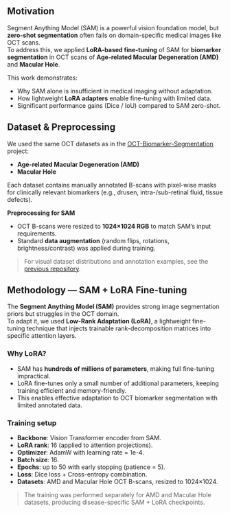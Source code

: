 ## Motivation

Segment Anything Model (SAM) is a powerful vision foundation model, but **zero-shot segmentation** often fails on domain-specific medical images like OCT scans.  
To address this, we applied **LoRA-based fine-tuning** of SAM for **biomarker segmentation** in OCT scans of **Age-related Macular Degeneration (AMD)** and **Macular Hole**.  

This work demonstrates:
- Why SAM alone is insufficient in medical imaging without adaptation.  
- How lightweight **LoRA adapters** enable fine-tuning with limited data.  
- Significant performance gains (Dice / IoU) compared to SAM zero-shot.

## Dataset & Preprocessing

We used the same OCT datasets as in the [OCT-Biomarker-Segmentation](https://github.com/Keshav0781/OCT-Biomarker-Segmentation) project:  
- **Age-related Macular Degeneration (AMD)**  
- **Macular Hole**  

Each dataset contains manually annotated B-scans with pixel-wise masks for clinically relevant biomarkers (e.g., drusen, intra-/sub-retinal fluid, tissue defects).  

**Preprocessing for SAM**  
- OCT B-scans were resized to **1024×1024 RGB** to match SAM’s input requirements.  
- Standard **data augmentation** (random flips, rotations, brightness/contrast) was applied during training.  

> For visual dataset distributions and annotation examples, see the [previous repository](https://github.com/Keshav0781/OCT-Biomarker-Segmentation).

## Methodology — SAM + LoRA Fine-tuning

The **Segment Anything Model (SAM)** provides strong image segmentation priors but struggles in the OCT domain.  
To adapt it, we used **Low-Rank Adaptation (LoRA)**, a lightweight fine-tuning technique that injects trainable rank-decomposition matrices into specific attention layers.

### Why LoRA?
- SAM has **hundreds of millions of parameters**, making full fine-tuning impractical.  
- LoRA fine-tunes only a small number of additional parameters, keeping training efficient and memory-friendly.  
- This enables effective adaptation to OCT biomarker segmentation with limited annotated data.

### Training setup
- **Backbone**: Vision Transformer encoder from SAM.  
- **LoRA rank**: 16 (applied to attention projections).  
- **Optimizer**: AdamW with learning rate = 1e-4.  
- **Batch size**: 16.  
- **Epochs**: up to 50 with early stopping (patience = 5).  
- **Loss**: Dice loss + Cross-entropy combination.  
- **Datasets**: AMD and Macular Hole OCT B-scans, resized to 1024×1024.  

> The training was performed separately for AMD and Macular Hole datasets, producing disease-specific SAM + LoRA checkpoints.
